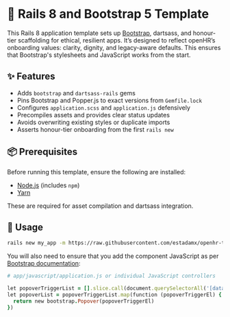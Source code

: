 # 🧵 Rails 8 and Bootstrap 5 Template

This Rails 8 application template sets up <a href="https://getbootstrap.com/docs/">Bootstrap</a>, dartsass, and honour-tier scaffolding for ethical, resilient apps. It’s designed to reflect openHR’s onboarding values: clarity, dignity, and legacy-aware defaults. This ensures that Bootstrap's stylesheets and JavaScript works from the start.

## ✨ Features

- Adds `bootstrap` and `dartsass-rails` gems  
- Pins Bootstrap and Popper.js to exact versions from `Gemfile.lock`  
- Configures `application.scss` and `application.js` defensively  
- Precompiles assets and provides clear status updates  
- Avoids overwriting existing styles or duplicate imports  
- Asserts honour-tier onboarding from the first `rails new`

## 📦 Prerequisites

Before running this template, ensure the following are installed:

- [Node.js](https://nodejs.org/) (includes `npm`)  
- [Yarn](https://classic.yarnpkg.com/lang/en/docs/install/)

These are required for asset compilation and dartsass integration.

## 🚀 Usage

```bash
rails new my_app -m https://raw.githubusercontent.com/estadamx/openhr-template/main/openhr_bootstrap_template.rb
```
You will also need to ensure that you add the component JavaScript as per <a href="https://getbootstrap.com/docs/">Bootstrap documentation</a>:
```ruby
# app/javascript/application.js or individual JavaScript controllers

let popoverTriggerList = [].slice.call(document.querySelectorAll('[data-bs-toggle="popover"]'))  
let popoverList = popoverTriggerList.map(function (popoverTriggerEl) {  
  return new bootstrap.Popover(popoverTriggerEl)  
})
```

